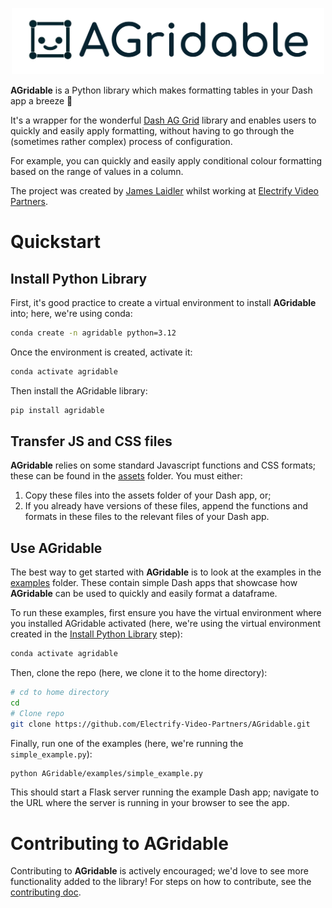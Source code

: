 <p align="center">
  <img src=agridable_logo.svg width="500"/>
</p>

**AGridable** is a Python library which makes formatting tables in your Dash 
app a breeze 💨

It's a wrapper for the wonderful [Dash AG Grid](https://github.com/plotly/dash-ag-grid) 
library and enables users to quickly and easily apply formatting, without having to go through the (sometimes rather complex) process of configuration. 

For example, you can quickly and easily apply conditional colour formatting based on the range of values in a column.

The project was created by [James Laidler](https://github.com/lamesjaidler) 
whilst working at [Electrify Video Partners](https://electrify.video/).

# Quickstart

## Install Python Library

First, it's good practice to create a virtual environment to install **AGridable** into; here, we're using conda:

```bash
conda create -n agridable python=3.12
```

Once the environment is created, activate it:

```bash
conda activate agridable
```

Then install the AGridable library:

```bash
pip install agridable
```

## Transfer JS and CSS files

**AGridable** relies on some standard Javascript functions and CSS formats; 
these can be found in the [assets](./agridable/assets) folder. You must either:

1) Copy these files into the assets folder of your Dash app, or; 
2) If you already have versions of these files, append the functions and 
formats in these files to the relevant files of your Dash app.

## Use AGridable

The best way to get started with **AGridable** is to look at the examples in the [examples](./examples) folder. These contain simple Dash apps that showcase how **AGridable** can be used to quickly and easily format a dataframe.

To run these examples, first ensure you have the virtual environment where you installed AGridable activated (here, we're using the virtual environment created in the [Install Python Library](#install-python-library) step):

```bash
conda activate agridable
```

Then, clone the repo (here, we clone it to the home directory):

```bash
# cd to home directory
cd
# Clone repo
git clone https://github.com/Electrify-Video-Partners/AGridable.git
```

Finally, run one of the examples (here, we're running the `simple_example.py`):

```bash
python AGridable/examples/simple_example.py
```

This should start a Flask server running the example Dash app; navigate to the URL where the server is running in your browser to see the app.

# Contributing to AGridable

Contributing to **AGridable** is actively encouraged; we'd love to see more functionality added to the library! For steps on how to contribute, see the [contributing doc](./CONTRIBUTING.md).
